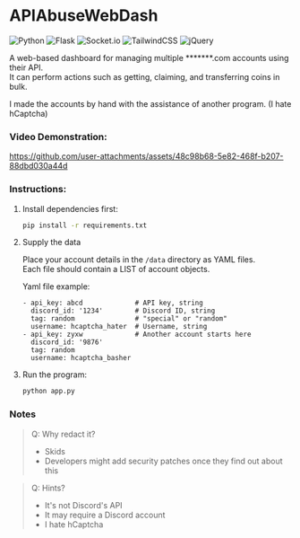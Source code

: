 # APIAbuseWebDash

![Python](https://img.shields.io/badge/python-3670A0?style=for-the-badge&logo=python&logoColor=ffdd54)
![Flask](https://img.shields.io/badge/flask-%23000.svg?style=for-the-badge&logo=flask&logoColor=white)
![Socket.io](https://img.shields.io/badge/Socket.io-black?style=for-the-badge&logo=socket.io&badgeColor=010101)
![TailwindCSS](https://img.shields.io/badge/tailwindcss-%2338B2AC.svg?style=for-the-badge&logo=tailwind-css&logoColor=white)
![jQuery](https://img.shields.io/badge/jquery-%230769AD.svg?style=for-the-badge&logo=jquery&logoColor=white)

A web-based dashboard for managing multiple *******.com accounts using their API.  
It can perform actions such as getting, claiming, and transferring coins in bulk.  

I made the accounts by hand with the assistance of another program. (I hate hCaptcha)

### Video Demonstration:

https://github.com/user-attachments/assets/48c98b68-5e82-468f-b207-88dbd030a44d

### Instructions:

1. Install dependencies first:

    ```sh
    pip install -r requirements.txt
    ```

2. Supply the data  

    Place your account details in the `/data` directory as YAML files.  
    Each file should contain a LIST of account objects.  

    Yaml file example:
    ```
    - api_key: abcd             # API key, string
      discord_id: '1234'        # Discord ID, string
      tag: random               # "special" or "random"
      username: hcaptcha_hater  # Username, string
    - api_key: zyxw             # Another account starts here
      discord_id: '9876'
      tag: random
      username: hcaptcha_basher
    ```

3. Run the program:

    ```sh
    python app.py
    ```

### Notes

> Q: Why redact it?
> - Skids
> - Developers might add security patches once they find out about this

> Q: Hints?
> - It's not Discord's API
> - It may require a Discord account
> - I hate hCaptcha
